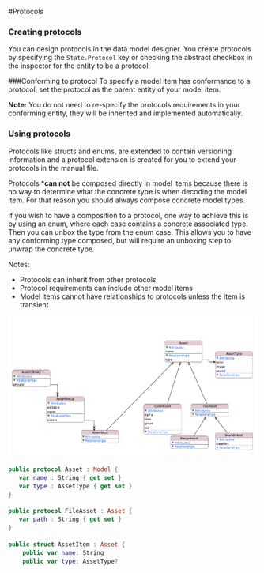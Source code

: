 #Protocols

### Creating protocols
You can design protocols in the data model designer.
You  create protocols by specifying the `State.Protocol` key or checking the abstract checkbox in the inspector for the entity to be a protocol. 


###Conforming to protocol
To specify a model item has conformance to a protocol, set the protocol as the parent entity of your model item. 

**Note:** You do not need to re-specify the protocols requirements in your conforming entity, they will be inherited and implemented automatically.

### Using protocols


Protocols like structs and enums, are extended to contain versioning information and a protocol extension is created for you to extend your protocols in the manual file.


Protocols ***can not** be composed directly in model items because there is no way to determine what the concrete type is when decoding the model item. For that reason you should always compose concrete model types.

If you wish to have a composition to a protocol, one way to achieve this is by using an enum, where each case contains a concrete associated type. Then you can unbox the type from the enum case. This allows you to have any conforming type composed, but will require an unboxing step to unwrap the concrete type.


Notes:
* Protocols can inherit from other protocols
* Protocol requirements can include other model items
* Model items cannot have relationships to protocols unless the item is transient


![Example](Resources/protocol_1.png)

```swift
public protocol Asset : Model {
   var name : String { get set }
   var type : AssetType { get set }
}

public protocol FileAsset : Asset {
   var path : String { get set }
}

public struct AssetItem : Asset {
    public var name: String
    public var type: AssetType?

```